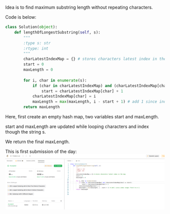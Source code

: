 Idea is to find maximum substring length without repeating characters.

Code is below:
```python
class Solution(object):
    def lengthOfLongestSubstring(self, s):
        """
        :type s: str
        :rtype: int
        """
        charLatestIndexMap = {} # stores characters latest index in the map
        start = 0
        maxLength = 0

        for i, char in enumerate(s):
            if (char in charLatestIndexMap) and (charLatestIndexMap[char] >= start):
                start = charLatestIndexMap[char] + 1
            charLatestIndexMap[char] = i
            maxLength = max(maxLength, i - start + 1) # add 1 since index ranges from 0 to n-1
        return maxLength
```

Here, first create an empty hash map, two variables start and maxLength.

start and maxLength are updated while looping characters and index though the string s.

We return the final maxLength.

This is first submission of the day:
![submission](submission.png)
